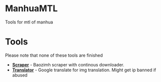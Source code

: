 # ManhuaMTL
Tools for mtl of manhua


# Tools
Please note that none of these tools are finished

- **[Scraper](scraper/)** - Baozimh scraper with continous downloader.
- **[Translator](translator/)** - Google translate for img translation. Might get ip banned if abused